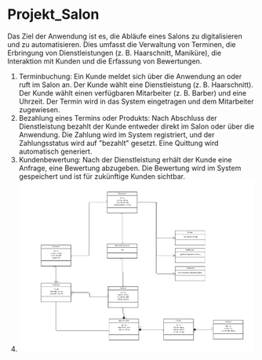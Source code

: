 # Projekt_Salon
Das Ziel der Anwendung ist es, die Abläufe eines Salons zu digitalisieren und zu automatisieren. Dies umfasst die Verwaltung von Terminen, die Erbringung von Dienstleistungen (z. B. Haarschnitt, Maniküre), die Interaktion mit Kunden und die Erfassung von Bewertungen.
1. Terminbuchung:
   Ein Kunde meldet sich über die Anwendung an oder ruft im Salon an.
   Der Kunde wählt eine Dienstleistung (z. B. Haarschnitt).
   Der Kunde wählt einen verfügbaren Mitarbeiter (z. B. Barber) und eine Uhrzeit.
   Der Termin wird in das System eingetragen und dem Mitarbeiter zugewiesen.
2. Bezahlung eines Termins oder Produkts:
   Nach Abschluss der Dienstleistung bezahlt der Kunde entweder direkt im Salon oder über die Anwendung.
   Die Zahlung wird im System registriert, und der Zahlungsstatus wird auf "bezahlt" gesetzt.
   Eine Quittung wird automatisch generiert.
3. Kundenbewertung:
   Nach der Dienstleistung erhält der Kunde eine Anfrage, eine Bewertung abzugeben.
   Die Bewertung wird im System gespeichert und ist für zukünftige Kunden sichtbar.
4. ![img_1.png](img_1.png)